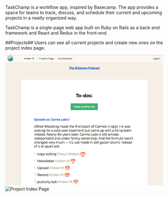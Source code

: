 TaskChamp is a workflow app, inspired by Basecamp. The app provides a
space for teams to track, discuss, and schedule their current and upcoming
projects in a neatly organized way.

TaskChamp is a single-page web app built on Ruby on Rails as a back-end
framework and React and Redux in the front-end.

##Projects##
Users can see all current projects and create new ones on the project
index page.

![Project Index Page](./docs/screenshots/project_page.png?raw=true "project page")
![Project Index Page](../docs/screenshots/project_page.png?raw=true "project page")
